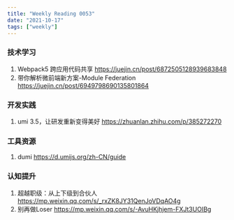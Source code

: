 ```yaml
---
title: "Weekly Reading 0053"
date: "2021-10-17"
tags: ["weekly"]
---
```


### 技术学习
1. Webpack5 跨应用代码共享 https://juejin.cn/post/6872505128939683848
2. 带你解析微前端新方案-Module Federation https://juejin.cn/post/6949798690135801864

### 开发实践
1. umi 3.5，让研发重新变得美好 https://zhuanlan.zhihu.com/p/385272270

### 工具资源
1. dumi https://d.umijs.org/zh-CN/guide

### 认知提升
1. 超越职级：从上下级到合伙人 https://mp.weixin.qq.com/s/_rxZK8JY31QenJoVDqAO4g
2. 别再做Loser https://mp.weixin.qq.com/s/-AvuHKjhjem-FXJt3UOIBg